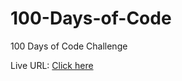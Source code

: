 # 100-Days-of-Code

100 Days of Code Challenge

Live URL: [Click here](https://subhrangsu90.github.io/100-Days-of-Code/)
